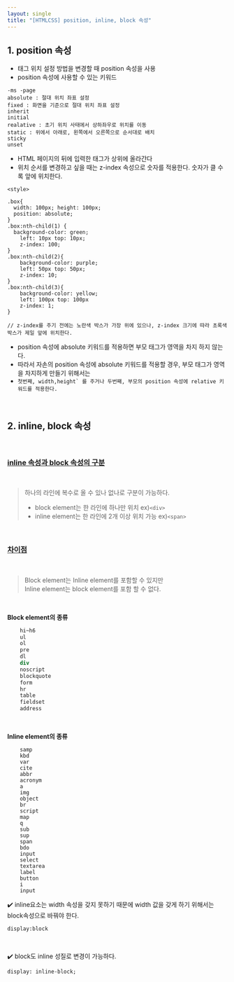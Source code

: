```yaml
---
layout: single
title: "[HTMLCSS] position, inline, block 속성" 
---
```


## 1. position 속성

- 태그 위치 설정 방법을 변경할 때 position 속성을 사용
- position 속성에 사용할 수 있는 키워드

```
-ms -page
absolute : 절대 위치 좌표 설정
fixed : 화면을 기준으로 절대 위치 좌표 설정 
inherit
initial
realative : 초기 위치 사태에서 상하좌우로 위치를 이동
static : 위에서 아래로, 왼쪽에서 오른쪽으로 순서대로 배치
sticky
unset
```

- HTML 페이지의 뒤에 입력한 태그가 상위에 올라간다
- 위치 순서를 변경하고 싶을 때는 z-index 속성으로 숫자를 적용한다.
숫자가 클 수록 앞에 위치한다.

```
<style>

.box{
  width: 100px; height: 100px;
  position: absolute; 
}
.box:nth-child(1) {
  background-color: green;
	left: 10px top: 10px;
	z-index: 100;
}
.box:nth-child(2){
	background-color: purple;
	left: 50px top: 50px;
	z-index: 10;
}
.box:nth-child(3){
	background-color: yellow;
	left: 100px top: 100px
	z-index: 1;
}

// z-index를 주기 전에는 노란색 박스가 가장 위에 있으나, z-index 크기에 따라 초록색 박스가 제일 앞에 위치한다.
```

- position 속성에 absolute 키워드를 적용하면 부모 태그가 영역을 차지 하지 않는다.        
- 따라서 자손의 position 속성에 absolute 키워드를 적용할 경우, 부모 태그가 영역을 차지하게 만들기 위해서는 
- ```첫번째, width,height` 를 주거나 두번째, 부모의 position 속성에 relative 키워드를 적용한다.```

<br>

## 2. inline, block 속성

<br>

### <u>inline 속성과 block 속성의 구분</u>      

<br>

>
>
>하나의 라인에 복수로 올 수 있나 없나로 구분이 가능하다.        
>
> - block element는 한 라인에 하나만 위치 ex)`<div>`       
> - inline element는 한 라인에 2개 이상 위치 가능 ex)`<span>` 
    
<br>

### <u>차이점</u>  

<Br>

>Block element는 Inline element를 포함할 수 있지만        
>Inline element는 block element를 포함 할 수 없다.
    

<br>

**Block element의 종류**
    
``` p
    hi~h6
    ul
    ol
    pre
    dl
    div
    noscript
    blockquote
    form
    hr
    table
    fieldset
    address
 ```

<br>

**Inline element의 종류**
    
```
    samp
    kbd
    var
    cite
    abbr
    acronym
    a
    img
    object
    br
    script
    map
    q
    sub
    sup
    span
    bdo
    input
    select
    textarea
    label
    button
    i
    input
```
    

✔️ inline요소는 width 속성을 갖지 못하기 때문에 width 값을 갖게 하기 위해서는 block속성으로 바꿔야 한다.    

  `display:block`

<br>

✔️ block도 inline 성질로 변경이 가능하다.

  `display: inline-block;`



